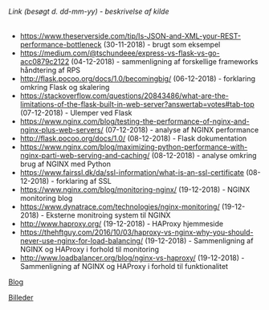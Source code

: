 ###### Link (besøgt d. dd-mm-yy) - beskrivelse af kilde

- https://www.theserverside.com/tip/Is-JSON-and-XML-your-REST-performance-bottleneck (30-11-2018) - brugt som eksempel
- https://medium.com/@tschundeee/express-vs-flask-vs-go-acc0879c2122 (04-12-2018) - sammenligning af forskellige frameworks håndtering af RPS
- http://flask.pocoo.org/docs/1.0/becomingbig/ (06-12-2018) - forklaring omkring Flask og skalering
- https://stackoverflow.com/questions/20843486/what-are-the-limitations-of-the-flask-built-in-web-server?answertab=votes#tab-top (07-12-2018) - Ulemper ved Flask
- https://www.nginx.com/blog/testing-the-performance-of-nginx-and-nginx-plus-web-servers/ (07-12-2018) - analyse af NGINX performance
- http://flask.pocoo.org/docs/1.0/ (08-12-2018) - Flask dokumentation
- https://www.nginx.com/blog/maximizing-python-performance-with-nginx-parti-web-serving-and-caching/  (08-12-2018) - analyse omkring brug af NGINX med Python
- https://www.fairssl.dk/da/ssl-information/what-is-an-ssl-certificate (08-12-2018) - forklaring af SSL
- https://www.nginx.com/blog/monitoring-nginx/ (19-12-2018) - NGINX monitoring blog
- https://www.dynatrace.com/technologies/nginx-monitoring/ (19-12-2018) - Eksterne monitroing system til NGINX
- http://www.haproxy.org/ (19-12-2018) - HAProxy hjemmeside
- https://thehftguy.com/2016/10/03/haproxy-vs-nginx-why-you-should-never-use-nginx-for-load-balancing/ (19-12-2018) - Sammenligning af NGINX og HAProxy i forhold til monitoring
- http://www.loadbalancer.org/blog/nginx-vs-haproxy/ (19-12-2018) - Sammenligning af NGINX og HAProxy i forhold til funktionalitet

[Blog](revised_blog.md)

[Billeder](/images)
